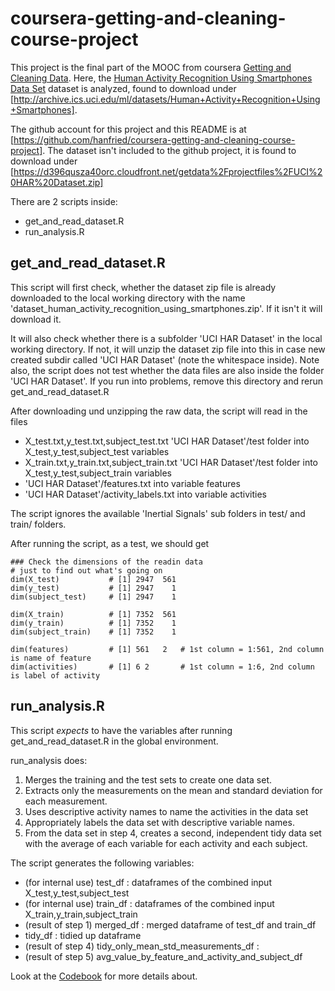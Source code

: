 # coursera-getting-and-cleaning-course-project

This project is the final part of the MOOC from coursera [Getting and Cleaning Data](https://www.coursera.org/learn/data-cleaning/home/welcome). 
Here, the [Human Activity Recognition Using Smartphones Data Set](http://archive.ics.uci.edu/ml/datasets/Human+Activity+Recognition+Using+Smartphones) dataset is analyzed, found to download under [http://archive.ics.uci.edu/ml/datasets/Human+Activity+Recognition+Using+Smartphones].

The github account for this project and this README is at [https://github.com/hanfried/coursera-getting-and-cleaning-course-project]. The dataset isn't included to the github project, it is found to download under [https://d396qusza40orc.cloudfront.net/getdata%2Fprojectfiles%2FUCI%20HAR%20Dataset.zip]

There are 2 scripts inside:
  - get_and_read_dataset.R
  - run_analysis.R
  
## get_and_read_dataset.R

This script will first check, whether the dataset zip file is already downloaded to the local working directory with the name 'dataset_human_activity_recognition_using_smartphones.zip'. If it isn't it will download it. 

It will also check whether there is a subfolder 'UCI HAR Dataset' in the local working directory. If not, it will unzip the dataset zip file into this in case new created subdir called 'UCI HAR Dataset' (note the whitespace inside). Note also, the script does not test whether the data files are also inside the folder 'UCI HAR Dataset'. If you run into problems, remove this directory and rerun get_and_read_dataset.R

After downloading und unzipping the raw data, the script will read in the files

- X_test.txt,y_test.txt,subject_test.txt 'UCI HAR Dataset'/test folder into X_test,y_test,subject_test
variables 
- X_train.txt,y_train.txt,subject_train.txt 'UCI HAR Dataset'/test folder into X_test,y_test,subject_train variables 
- 'UCI HAR Dataset'/features.txt into variable features
- 'UCI HAR Dataset'/activity_labels.txt into variable activities
  
The script ignores the available 'Inertial Signals' sub folders in test/ and train/ folders.

After running the script, as a test, we should get

    ### Check the dimensions of the readin data
    # just to find out what's going on
    dim(X_test)           # [1] 2947  561
    dim(y_test)           # [1] 2947    1
    dim(subject_test)     # [1] 2947    1
    
    dim(X_train)          # [1] 7352  561
    dim(y_train)          # [1] 7352    1
    dim(subject_train)    # [1] 7352    1

    dim(features)         # [1] 561   2   # 1st column = 1:561, 2nd column is name of feature
    dim(activities)       # [1] 6 2       # 1st column = 1:6, 2nd column is label of activity
    
## run_analysis.R

This script _expects_ to have the variables after running get_and_read_dataset.R in the global environment.

run_analysis does:

1. Merges the training and the test sets to create one data set.
2. Extracts only the measurements on the mean and standard deviation for each measurement.
3. Uses descriptive activity names to name the activities in the data set
4. Appropriately labels the data set with descriptive variable names.
5. From the data set in step 4, creates a second, independent tidy data set with the average of each variable for each activity and each subject.

The script generates the following variables:

- (for internal use) test_df   : dataframes of the combined input X_test,y_test,subject_test
- (for internal use) train_df  : dataframes of the combined input X_train,y_train,subject_train
- (result of step 1) merged_df : merged dataframe of test_df and train_df
- tidy_df : tidied up dataframe
- (result of step 4) tidy_only_mean_std_measurements_df : 
- (result of step 5) avg_value_by_feature_and_activity_and_subject_df 

Look at the [Codebook](https://github.com/hanfried/coursera-getting-and-cleaning-course-project/blob/master/Codebook.md) for more details about.
  
